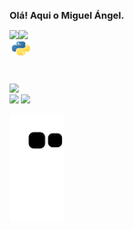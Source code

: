 ### Olá! Aqui o Miguel Ángel.

<div align="center">
  <a href="https://github.com/Mchlangelo">
  <img align= "left"height="30%" src="https://github-readme-stats.vercel.app/api?username=Mchlangelo&show_icons=true&theme=dark&include_all_commits=true&count_private=true"/>
  <img align="left" height="30%" src="https://github-readme-stats.vercel.app/api/top-langs/?username=Mchlangelo&layout=compact&langs_count=7&theme=dark"/>
</div>
  
  <div style="display: inline_block"><br>
  <img align="center" alt="Rafa-Python" height="30" width="40" src="https://raw.githubusercontent.com/devicons/devicon/master/icons/python/python-original.svg">
</div>
  
  ##
  <div> <br> 
  <a href = "mailto:migueltoichoa@gmail.com"><img src="https://img.shields.io/badge/-Gmail-%23333?style=for-the-badge&logo=gmail&logoColor=white" target="_blank"></a> <br>
  <a href = "https://www.linkedin.com/in/miguelangeltl/" target="_blank"><img src="https://img.shields.io/badge/-LinkedIn-%230077B5?style=for-the-badge&logo=linkedin&logoColor=white" target="_blank"></a> 
  <a href = "https://t.me/Mchelangelo" target="_blank"><img src="https://img.shields.io/badge/Telegram-2CA5E0?style=for-the-badge&logo=telegram&logoColor=white"></a>
    
   ![Snake animation](https://github.com/Mchlangelo/Mchlangelo/blob/output/github-contribution-grid-snake.svg)
 
</div>
